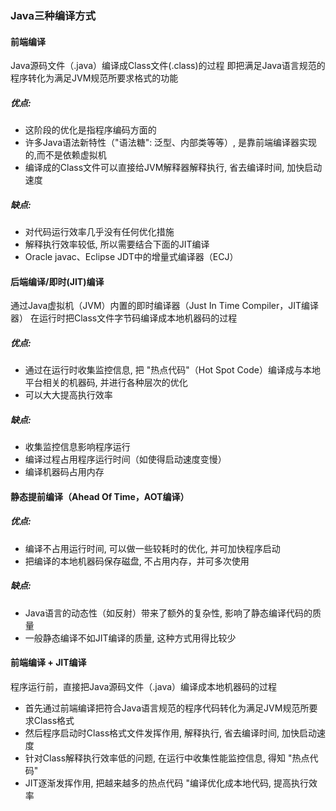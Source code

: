 ### Java三种编译方式
#### 前端编译
Java源码文件（.java）编译成Class文件(.class)的过程
即把满足Java语言规范的程序转化为满足JVM规范所要求格式的功能

##### 优点:
- 这阶段的优化是指程序编码方面的
- 许多Java语法新特性（"语法糖": 泛型、内部类等等）, 是靠前端编译器实现的,而不是依赖虚拟机
- 编译成的Class文件可以直接给JVM解释器解释执行, 省去编译时间, 加快启动速度

##### 缺点:
- 对代码运行效率几乎没有任何优化措施
- 解释执行效率较低, 所以需要结合下面的JIT编译
- Oracle javac、Eclipse JDT中的增量式编译器（ECJ）

#### 后端编译/即时(JIT)编译
通过Java虚拟机（JVM）内置的即时编译器（Just In Time Compiler，JIT编译器）
在运行时把Class文件字节码编译成本地机器码的过程

##### 优点:
- 通过在运行时收集监控信息, 把 "热点代码"（Hot Spot Code）编译成与本地平台相关的机器码, 并进行各种层次的优化
- 可以大大提高执行效率

##### 缺点:
- 收集监控信息影响程序运行
- 编译过程占用程序运行时间（如使得启动速度变慢）
- 编译机器码占用内存

#### 静态提前编译（Ahead Of Time，AOT编译）
##### 优点:
- 编译不占用运行时间, 可以做一些较耗时的优化, 并可加快程序启动
- 把编译的本地机器码保存磁盘, 不占用内存，并可多次使用

##### 缺点:
- Java语言的动态性（如反射）带来了额外的复杂性, 影响了静态编译代码的质量
- 一般静态编译不如JIT编译的质量, 这种方式用得比较少

#### 前端编译 + JIT编译
程序运行前，直接把Java源码文件（.java）编译成本地机器码的过程
- 首先通过前端编译把符合Java语言规范的程序代码转化为满足JVM规范所要求Class格式
- 然后程序启动时Class格式文件发挥作用, 解释执行, 省去编译时间, 加快启动速度
- 针对Class解释执行效率低的问题, 在运行中收集性能监控信息, 得知 "热点代码"
- JIT逐渐发挥作用, 把越来越多的热点代码 "编译优化成本地代码, 提高执行效率
